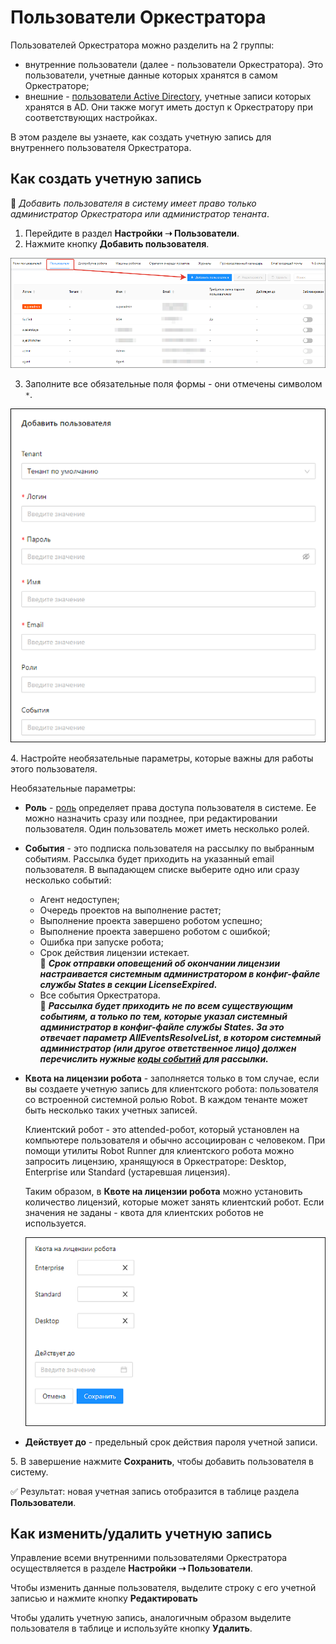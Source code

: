 # Пользователи Оркестратора

Пользователей Оркестратора можно разделить на 2 группы:
* внутренние пользователи (далее - пользователи Оркестратора). Это пользователи, учетные данные которых хранятся в самом Оркестраторе;
* внешние - [пользователи Active Directory](https://docs.primo-rpa.ru/primo-rpa/orchestrator/settings/users/ad-users), учетные записи которых хранятся в AD. Они также могут иметь доступ к Оркестратору при соответствующих настройках.

В этом разделе вы узнаете, как создать учетную запись для внутреннего пользователя Оркестратора.

## Как создать учетную запись

:small_blue_diamond: *Добавить пользователя в систему имеет право только администратор Оркестратора или администратор тенанта*.

1. Перейдите в раздел **Настройки ➝ Пользователи**.
2. Нажмите кнопку **Добавить пользователя**.

![](<../../../.gitbook/assets/users-ui.png>)

3. Заполните все обязательные поля формы - они отмечены символом `*`.

![](<../../../.gitbook/assets/add-user-ui-1.png>)

4\. Настройте необязательные параметры, которые важны для работы этого пользователя.

Необязательные параметры:
* **Роль** - [роль](https://docs.primo-rpa.ru/primo-rpa/orchestrator/settings/users/roles) определяет права доступа пользователя в системе. Ее можно назначить сразу или позднее, при редактировании пользователя. Один пользователь может иметь несколько ролей. 
* **События** - это подписка пользователя на рассылку по выбранным событиям. Рассылка будет приходить на указанный email пользователя. В выпадающем списке выберите одно или сразу несколько событий:
  * Агент недоступен;
  * Очередь проектов на выполнение растет;
  * Выполнение проекта завершено роботом успешно;
  * Выполнение проекта завершено роботом с ошибкой;
  * Ошибка при запуске робота;
  * Срок действия лицензии истекает.\
    :small_orange_diamond: ***Срок отправки оповещений об окончании лицензии настраивается системным администратором в конфиг-файле службы States в секции LicenseExpired.***
  * Все события Оркестратора.\
    :small_orange_diamond: ***Рассылка будет приходить не по всем существующим событиям, а только по тем, которые указал системный администратор в конфиг-файле службы States. За это отвечает параметр AllEventsResolveList, в котором системный администратор (или другое ответственное лицо) должен перечислить нужные [коды событий](https://docs.primo-rpa.ru/primo-rpa/orchestrator/appendix/appendix3) для рассылки.***

* **Квота на лицензии робота** - заполняется только в том случае, если вы создаете учетную запись для клиентского робота: пользователя со встроенной системной ролью Robot. В каждом тенанте может быть несколько таких учетных записей. 

  Клиентский робот - это attended-робот, который установлен на компьютере пользователя и обычно ассоциирован с человеком. При помощи утилиты Robot Runner для клиентского робота можно запросить лицензию, хранящуюся в Оркестраторе: Desktop, Enterprise или Standard (устаревшая лицензия).

  Таким образом, в **Квоте на лицензии робота** можно установить количество лицензий, которые может занять клиентский робот. Если значения не заданы - квота для клиентских роботов не используется.  

  ![](<../../../.gitbook/assets/add-user-ui-2.png>)

* **Действует до** - предельный срок действия пароля учетной записи. 

5\. В завершение нажмите **Сохранить**, чтобы добавить пользователя в систему.

:white_check_mark: Результат: новая учетная запись отобразится в таблице раздела **Пользователи**. 

## Как изменить/удалить учетную запись

Управление всеми внутренними пользователями Оркестратора осуществляется в разделе **Настройки ➝ Пользователи**. 

Чтобы изменить данные пользователя, выделите строку с его учетной записью и нажмите кнопку **Редактировать**

Чтобы удалить учетную запись, аналогичным образом выделите пользователя в таблице и используйте кнопку **Удалить**.
